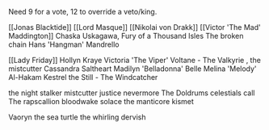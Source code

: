 Need 9 for a vote, 12 to override a veto/king.

[[Jonas Blacktide]]
[[Lord Masque]]
[[Nikolai von Drakk]]
[[Victor 'The Mad' Maddington]]
Chaska Uskagawa, Fury of a Thousand Isles The broken chain
Hans 'Hangman' Mandrello

[[Lady Friday]]
Hollyn Kraye
Victoria 'The Viper' Voltane - The Valkyrie , the mistcutter 
Cassandra Saltheart
Madilyn 'Belladonna' Belle
Melina 'Melody' Al-Hakam
Kestrel the Still - The Windcatcher

the night stalker
mistcutter
justice nevermore
The Doldrums
celestials call
The rapscallion
bloodwake
solace
the manticore
kismet

Vaoryn
the sea turtle
the whirling dervish
